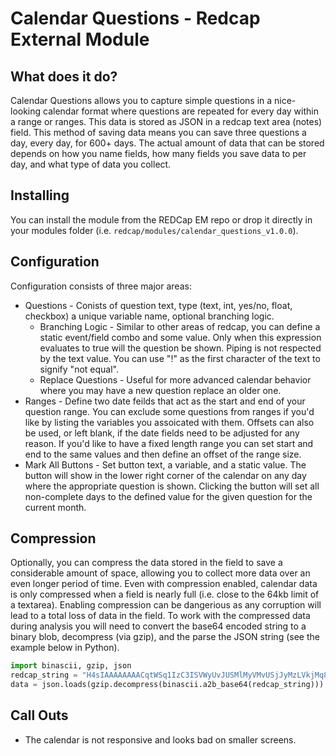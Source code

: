 # Calendar Questions - Redcap External Module

## What does it do?

Calendar Questions allows you to capture simple questions in a nice-looking calendar format where questions are repeated for every day within a range or ranges. This data is stored as JSON in a redcap text area (notes) field. This method of saving data means you can save three questions a day, every day, for 600+ days. The actual amount of data that can be stored depends on how you name fields, how many fields you save data to per day, and what type of data you collect.

## Installing

You can install the module from the REDCap EM repo or drop it directly in your modules folder (i.e. `redcap/modules/calendar_questions_v1.0.0`).

## Configuration

Configuration consists of three major areas:

* Questions - Conists of question text, type (text, int, yes/no, float, checkbox) a unique variable name, optional branching logic.
  * Branching Logic - Similar to other areas of redcap, you can define a static event/field combo and some value. Only when this expression evaluates to true will the question be shown. Piping is not respected by the text value. You can use "!" as the first character of the text to signify "not equal".
  * Replace Questions - Useful for more advanced calendar behavior where you may have a new question replace an older one.
* Ranges - Define two date feilds that act as the start and end of your question range. You can exclude some questions from ranges if you'd like by listing the variables you assoicated with them. Offsets can also be used, or left blank, if the date fields need to be adjusted for any reason. If you'd like to have a fixed length range you can set start and end to the same values and then define an offset of the range size.
* Mark All Buttons - Set button text, a variable, and a static value. The button will show in the lower right corner of the calendar on any day where the appropriate question is shown. Clicking the button will set all non-complete days to the defined value for the given question for the current month.

## Compression

Optionally, you can compress the data stored in the field to save a considerable amount of space, allowing you to collect more data over an even longer period of time. Even with compression enabled, calendar data is only compressed when a field is nearly full (i.e. close to the 64kb limit of a textarea). Enabling compression can be dangerious as any corruption will lead to a total loss of data in the field. To work with the compressed data during analysis you will need to convert the base64 encoded string to a binary blob, decompress (via gzip), and the parse the JSON string (see the example below in Python).

```python
import binascii, gzip, json
redcap_string = "H4sIAAAAAAAACqtWSq1IzC3ISVWyUvJUSMlMyVMvUSjJyMzLVkjMq8zPS1Uozy/NSVFISU3OT0kFyRTrKdUCAFZwQgQ2AAAA"
data = json.loads(gzip.decompress(binascii.a2b_base64(redcap_string)))
```

## Call Outs

* The calendar is not responsive and looks bad on smaller screens.
